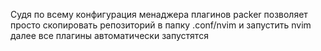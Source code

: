 Судя по всему конфигурация менаджера плагинов packer позволяет просто скопировать репозиторий в папку
.conf/nvim и запустить nvim далее все плагины автоматически запустятся

